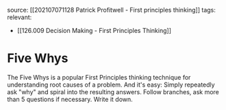 source: [[202107071128 Patrick Profitwell - First principles thinking]]
tags:
relevant:
- [[126.009 Decision Making - First Principles Thinking]]


# Five Whys

The Five Whys is a popular First Principles thinking technique for understanding root causes of a problem. And it's easy: Simply repeatedly ask "why" and spiral into the resulting answers. Follow branches, ask more than 5 questions if necessary. Write it down.